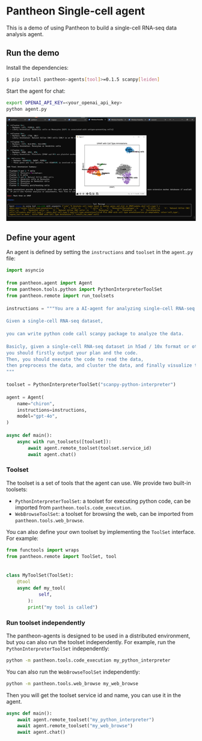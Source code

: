 # Pantheon Single-cell agent

This is a demo of using Pantheon to build a single-cell RNA-seq data analysis agent.


## Run the demo

Install the dependencies:

```bash
$ pip install pantheon-agents[tool]>=0.1.5 scanpy[leiden]
```

Start the agent for chat:

```bash
export OPENAI_API_KEY=<your_openai_api_key>
python agent.py
```

![example](./images/example-scagent.png)

## Define your agent

An agent is defined by setting the `instructions` and `toolset` in the `agent.py` file:

```python
import asyncio

from pantheon.agent import Agent
from pantheon.tools.python import PythonInterpreterToolSet
from pantheon.remote import run_toolsets

instructions = """You are a AI-agent for analyzing single-cell RNA-seq data.

Given a single-cell RNA-seq dataset,

you can write python code call scanpy package to analyze the data.

Basicly, given a single-cell RNA-seq dataset in h5ad / 10x format or other formats,
you should firstly output your plan and the code.
Then, you should execute the code to read the data,
then preprocess the data, and cluster the data, and finally visualize the data.
"""

toolset = PythonInterpreterToolSet("scanpy-python-interpreter")

agent = Agent(
    name="chiron",
    instructions=instructions,
    model="gpt-4o",
)

async def main():
    async with run_toolsets([toolset]):
        await agent.remote_toolset(toolset.service_id)
        await agent.chat()

```

### Toolset

The toolset is a set of tools that the agent can use. We provide two built-in toolsets:

- `PythonInterpreterToolSet`: a toolset for executing python code, can be imported from `pantheon.tools.code_execution`.
- `WebBrowseToolSet`: a toolset for browsing the web, can be imported from `pantheon.tools.web_browse`.

You can also define your own toolset by implementing the `ToolSet` interface.
For example:

```python
from functools import wraps
from pantheon.remote import ToolSet, tool


class MyToolSet(ToolSet):
    @tool
    async def my_tool(
            self,
        ):
        print("my tool is called")
```

### Run toolset independently

The pantheon-agents is designed to be used in a distributed environment,
but you can also run the toolset independently. For example,
run the `PythonInterpreterToolSet` independently:

```bash
python -m pantheon.tools.code_execution my_python_interpreter
```

You can also run the `WebBrowseToolSet` independently:

```bash
python -m pantheon.tools.web_browse my_web_browse
```

Then you will get the toolset service id and name, you can use it in the agent.

```python
async def main():
    await agent.remote_toolset("my_python_interpreter")
    await agent.remote_toolset("my_web_browse")
    await agent.chat()
```
